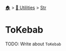 <!--startTocHeader-->
[🏠](../../README.md) > [🔧 Utilities](../README.md) > [Str](README.md)
# ToKebab
<!--endTocHeader-->
TODO: Write about `ToKebab`
<!--startTocSubTopic-->
<!--endTocSubTopic-->